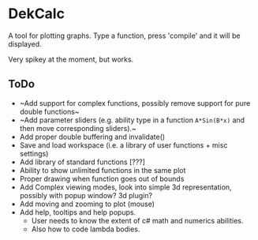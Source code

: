 # DekCalc

A tool for plotting graphs. Type a function, press 'compile' and it will be displayed.

Very spikey at the moment, but works.

## ToDo
- ~Add support for complex functions, possibly remove support for pure double functions~
- ~Add parameter sliders (e.g. ability type in a function `A*Sin(B*x)` and then move corresponding sliders).~
- Add proper double buffering and invalidate()
- Save and load workspace (i.e. a library of user functions + misc settings)
- Add library of standard functions [???]
- Ability to show unlimited functions in the same plot
- Proper drawing when function goes out of bounds
- Add Complex viewing modes, look into simple 3d representation, possibly with popup window? 3d plugin?
- Add moving and zooming to plot (mouse)
- Add help, tooltips and help popups.
  - User needs to know the extent of c# math and numerics abilities.
  - Also how to code lambda bodies.




